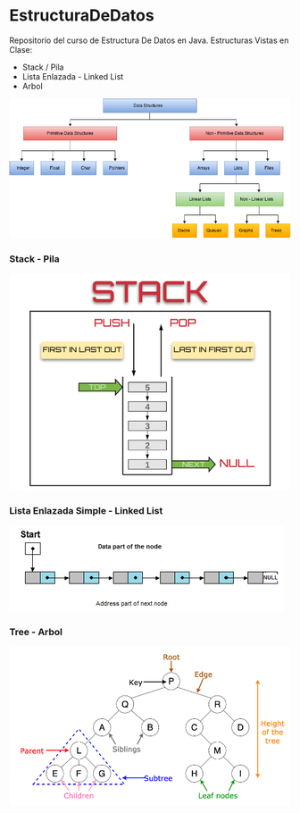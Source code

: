 # EstructuraDeDatos
Repositorio del curso de Estructura De Datos en Java.
Estructuras Vistas en Clase: 
- Stack / Pila
- Lista Enlazada - Linked List
- Arbol

![Data Structures](images/Datastructures.png "Data Structures")


### Stack - Pila
![Stack - Pila](images/Stack.png "Stack - Pila")


### Lista Enlazada Simple - Linked List

![Linked List](images/Linked_List.png "Linked List")

### Tree - Arbol

![Arbol Tree](images/treeds.png "Arbol - Tree")
